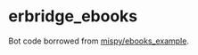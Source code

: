 # erbridge_ebooks

Bot code borrowed from [mispy/ebooks_example](https://github.com/mispy/ebooks_example/tree/e68dda93e1e30ea3cfa0f85d89296cf74a5b6a68).

